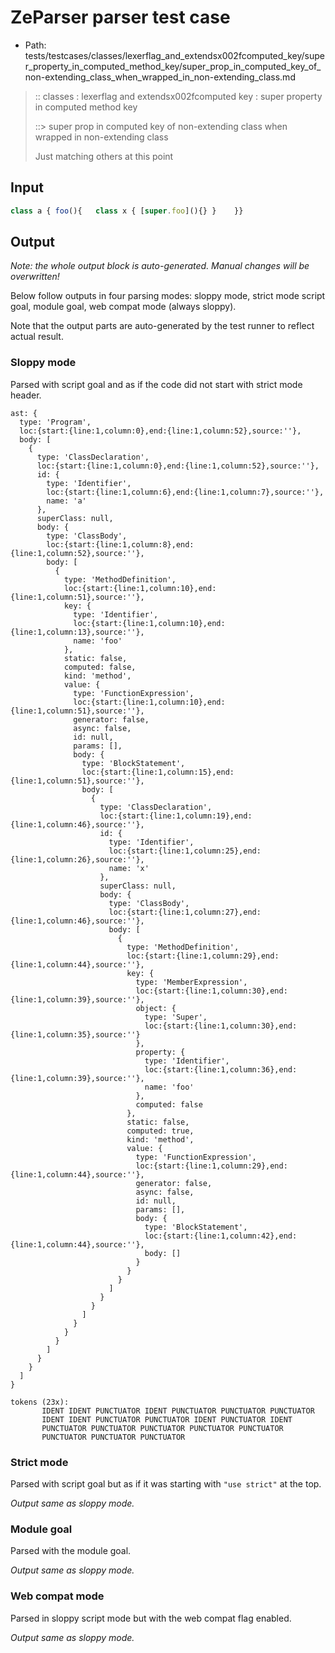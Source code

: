 # ZeParser parser test case

- Path: tests/testcases/classes/lexerflag_and_extendsx002fcomputed_key/super_property_in_computed_method_key/super_prop_in_computed_key_of_non-extending_class_when_wrapped_in_non-extending_class.md

> :: classes : lexerflag and extendsx002fcomputed key : super property in computed method key
>
> ::> super prop in computed key of non-extending class when wrapped in non-extending class
>
> Just matching others at this point

## Input

`````js
class a { foo(){   class x { [super.foo](){} }    }}
`````

## Output

_Note: the whole output block is auto-generated. Manual changes will be overwritten!_

Below follow outputs in four parsing modes: sloppy mode, strict mode script goal, module goal, web compat mode (always sloppy).

Note that the output parts are auto-generated by the test runner to reflect actual result.

### Sloppy mode

Parsed with script goal and as if the code did not start with strict mode header.

`````
ast: {
  type: 'Program',
  loc:{start:{line:1,column:0},end:{line:1,column:52},source:''},
  body: [
    {
      type: 'ClassDeclaration',
      loc:{start:{line:1,column:0},end:{line:1,column:52},source:''},
      id: {
        type: 'Identifier',
        loc:{start:{line:1,column:6},end:{line:1,column:7},source:''},
        name: 'a'
      },
      superClass: null,
      body: {
        type: 'ClassBody',
        loc:{start:{line:1,column:8},end:{line:1,column:52},source:''},
        body: [
          {
            type: 'MethodDefinition',
            loc:{start:{line:1,column:10},end:{line:1,column:51},source:''},
            key: {
              type: 'Identifier',
              loc:{start:{line:1,column:10},end:{line:1,column:13},source:''},
              name: 'foo'
            },
            static: false,
            computed: false,
            kind: 'method',
            value: {
              type: 'FunctionExpression',
              loc:{start:{line:1,column:10},end:{line:1,column:51},source:''},
              generator: false,
              async: false,
              id: null,
              params: [],
              body: {
                type: 'BlockStatement',
                loc:{start:{line:1,column:15},end:{line:1,column:51},source:''},
                body: [
                  {
                    type: 'ClassDeclaration',
                    loc:{start:{line:1,column:19},end:{line:1,column:46},source:''},
                    id: {
                      type: 'Identifier',
                      loc:{start:{line:1,column:25},end:{line:1,column:26},source:''},
                      name: 'x'
                    },
                    superClass: null,
                    body: {
                      type: 'ClassBody',
                      loc:{start:{line:1,column:27},end:{line:1,column:46},source:''},
                      body: [
                        {
                          type: 'MethodDefinition',
                          loc:{start:{line:1,column:29},end:{line:1,column:44},source:''},
                          key: {
                            type: 'MemberExpression',
                            loc:{start:{line:1,column:30},end:{line:1,column:39},source:''},
                            object: {
                              type: 'Super',
                              loc:{start:{line:1,column:30},end:{line:1,column:35},source:''}
                            },
                            property: {
                              type: 'Identifier',
                              loc:{start:{line:1,column:36},end:{line:1,column:39},source:''},
                              name: 'foo'
                            },
                            computed: false
                          },
                          static: false,
                          computed: true,
                          kind: 'method',
                          value: {
                            type: 'FunctionExpression',
                            loc:{start:{line:1,column:29},end:{line:1,column:44},source:''},
                            generator: false,
                            async: false,
                            id: null,
                            params: [],
                            body: {
                              type: 'BlockStatement',
                              loc:{start:{line:1,column:42},end:{line:1,column:44},source:''},
                              body: []
                            }
                          }
                        }
                      ]
                    }
                  }
                ]
              }
            }
          }
        ]
      }
    }
  ]
}

tokens (23x):
       IDENT IDENT PUNCTUATOR IDENT PUNCTUATOR PUNCTUATOR PUNCTUATOR
       IDENT IDENT PUNCTUATOR PUNCTUATOR IDENT PUNCTUATOR IDENT
       PUNCTUATOR PUNCTUATOR PUNCTUATOR PUNCTUATOR PUNCTUATOR
       PUNCTUATOR PUNCTUATOR PUNCTUATOR
`````

### Strict mode

Parsed with script goal but as if it was starting with `"use strict"` at the top.

_Output same as sloppy mode._

### Module goal

Parsed with the module goal.

_Output same as sloppy mode._

### Web compat mode

Parsed in sloppy script mode but with the web compat flag enabled.

_Output same as sloppy mode._
